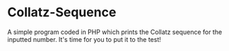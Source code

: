 # Collatz-Sequence
A simple program coded in PHP which prints the Collatz sequence for the inputted number. It's time for you to put it to the test!
